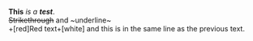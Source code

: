 **This** _is_ _a **test**_.  
~~Strikethrough~~ and ~underline~  
+[red]Red text+[white]
and this is in the same line as the previous text.
